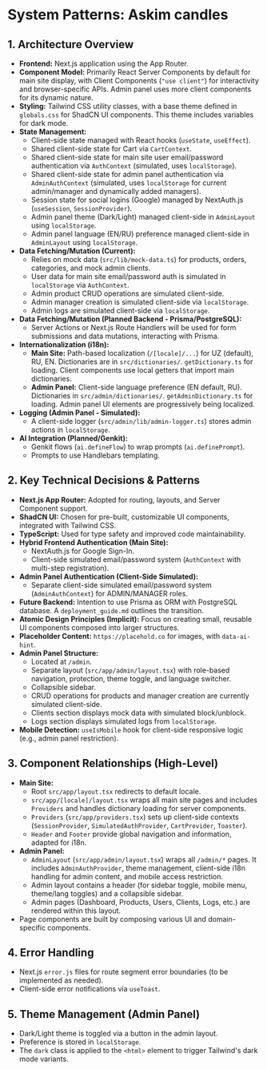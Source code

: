 
# System Patterns: Askim candles

## 1. Architecture Overview

*   **Frontend:** Next.js application using the App Router.
*   **Component Model:** Primarily React Server Components by default for main site display, with Client Components (`"use client"`) for interactivity and browser-specific APIs. Admin panel uses more client components for its dynamic nature.
*   **Styling:** Tailwind CSS utility classes, with a base theme defined in `globals.css` for ShadCN UI components. This theme includes variables for dark mode.
*   **State Management:**
    *   Client-side state managed with React hooks (`useState`, `useEffect`).
    *   Shared client-side state for Cart via `CartContext`.
    *   Shared client-side state for main site user email/password authentication via `AuthContext` (simulated, uses `localStorage`).
    *   Shared client-side state for admin panel authentication via `AdminAuthContext` (simulated, uses `localStorage` for current admin/manager and dynamically added managers).
    *   Session state for social logins (Google) managed by NextAuth.js (`useSession`, `SessionProvider`).
    *   Admin panel theme (Dark/Light) managed client-side in `AdminLayout` using `localStorage`.
    *   Admin panel language (EN/RU) preference managed client-side in `AdminLayout` using `localStorage`.
*   **Data Fetching/Mutation (Current):**
    *   Relies on mock data (`src/lib/mock-data.ts`) for products, orders, categories, and mock admin clients.
    *   User data for main site email/password auth is simulated in `localStorage` via `AuthContext`.
    *   Admin product CRUD operations are simulated client-side.
    *   Admin manager creation is simulated client-side via `localStorage`.
    *   Admin logs are simulated client-side via `localStorage`.
*   **Data Fetching/Mutation (Planned Backend - Prisma/PostgreSQL):**
    *   Server Actions or Next.js Route Handlers will be used for form submissions and data mutations, interacting with Prisma.
*   **Internationalization (i18n):**
    *   **Main Site:** Path-based localization (`/[locale]/...`) for UZ (default), RU, EN. Dictionaries are in `src/dictionaries/`. `getDictionary.ts` for loading. Client components use local getters that import main dictionaries.
    *   **Admin Panel:** Client-side language preference (EN default, RU). Dictionaries in `src/admin/dictionaries/`. `getAdminDictionary.ts` for loading. Admin panel UI elements are progressively being localized.
*   **Logging (Admin Panel - Simulated):**
    *   A client-side logger (`src/admin/lib/admin-logger.ts`) stores admin actions in `localStorage`.
*   **AI Integration (Planned/Genkit):**
    *   Genkit flows (`ai.defineFlow`) to wrap prompts (`ai.definePrompt`).
    *   Prompts to use Handlebars templating.

## 2. Key Technical Decisions & Patterns

*   **Next.js App Router:** Adopted for routing, layouts, and Server Component support.
*   **ShadCN UI:** Chosen for pre-built, customizable UI components, integrated with Tailwind CSS.
*   **TypeScript:** Used for type safety and improved code maintainability.
*   **Hybrid Frontend Authentication (Main Site):**
    *   NextAuth.js for Google Sign-In.
    *   Client-side simulated email/password system (`AuthContext` with multi-step registration).
*   **Admin Panel Authentication (Client-Side Simulated):**
    *   Separate client-side simulated email/password system (`AdminAuthContext`) for ADMIN/MANAGER roles.
*   **Future Backend:** Intention to use Prisma as ORM with PostgreSQL database. A `deployment_guide.md` outlines the transition.
*   **Atomic Design Principles (Implicit):** Focus on creating small, reusable UI components composed into larger structures.
*   **Placeholder Content:** `https://placehold.co` for images, with `data-ai-hint`.
*   **Admin Panel Structure:**
    *   Located at `/admin`.
    *   Separate layout (`src/app/admin/layout.tsx`) with role-based navigation, protection, theme toggle, and language switcher.
    *   Collapsible sidebar.
    *   CRUD operations for products and manager creation are currently simulated client-side.
    *   Clients section displays mock data with simulated block/unblock.
    *   Logs section displays simulated logs from `localStorage`.
*   **Mobile Detection:** `useIsMobile` hook for client-side responsive logic (e.g., admin panel restriction).

## 3. Component Relationships (High-Level)

*   **Main Site:**
    *   Root `src/app/layout.tsx` redirects to default locale.
    *   `src/app/[locale]/layout.tsx` wraps all main site pages and includes `Providers` and handles dictionary loading for server components.
    *   `Providers` (`src/app/providers.tsx`) sets up client-side contexts (`SessionProvider`, `SimulatedAuthProvider`, `CartProvider`, `Toaster`).
    *   `Header` and `Footer` provide global navigation and information, adapted for i18n.
*   **Admin Panel:**
    *   `AdminLayout` (`src/app/admin/layout.tsx`) wraps all `/admin/*` pages. It includes `AdminAuthProvider`, theme management, client-side i18n handling for admin content, and mobile access restriction.
    *   Admin layout contains a header (for sidebar toggle, mobile menu, theme/lang toggles) and a collapsible sidebar.
    *   Admin pages (Dashboard, Products, Users, Clients, Logs, etc.) are rendered within this layout.
*   Page components are built by composing various UI and domain-specific components.

## 4. Error Handling

*   Next.js `error.js` files for route segment error boundaries (to be implemented as needed).
*   Client-side error notifications via `useToast`.

## 5. Theme Management (Admin Panel)
*   Dark/Light theme is toggled via a button in the admin layout.
*   Preference is stored in `localStorage`.
*   The `dark` class is applied to the `<html>` element to trigger Tailwind's dark mode variants.
